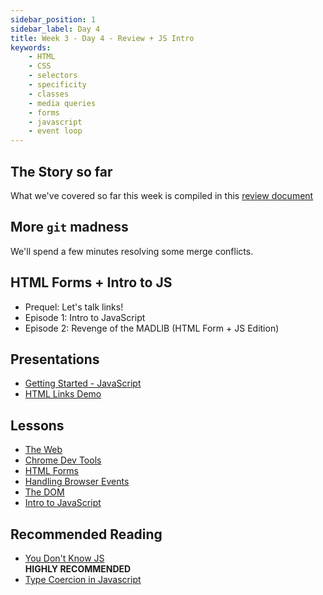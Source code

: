 ```yaml
---
sidebar_position: 1
sidebar_label: Day 4
title: Week 3 - Day 4 - Review + JS Intro
keywords:
    - HTML
    - CSS
    - selectors
    - specificity
    - classes
    - media queries
    - forms
    - javascript
    - event loop
---
```

<!-- markdownlint-disable no-inline-html no-trailing-punctuation -->

## The Story so far

What we've covered so far this week is compiled in this [review document](./REVIEW.md)

## More `git` madness

We'll spend a few minutes resolving some merge conflicts.

## HTML Forms + Intro to JS

* Prequel: Let's talk links!
* Episode 1: Intro to JavaScript
* Episode 2: Revenge of the MADLIB (HTML Form + JS Edition)

## Presentations

* [Getting Started - JavaScript](https://docs.google.com/presentation/d/1XoKLzPLyBXxe1pHMqmazhhL3AALrMDqhur-biTGC548/edit?usp=sharing)
* [HTML Links Demo](https://github.com/seanrreid/html-links-demo)

## Lessons

* [The Web](/docs/lessons/the-web/)
* [Chrome Dev Tools](/docs/lessons/front-end-foundations/chrome-devtools/)
* [HTML Forms](/docs/lessons/front-end-foundations/html-forms/)
* [Handling Browser Events](/docs/lessons/handling-user-input/handling-browser-events/)
* [The DOM](/docs/lessons/handling-user-input/dom/)
* [Intro to JavaScript](/docs/lessons/solving-problems-using-code-js/javascript-intro/)

## Recommended Reading

* [You Don't Know JS](https://github.com/getify/You-Dont-Know-JS)<br/>__HIGHLY RECOMMENDED__
* [Type Coercion in Javascript](https://medium.com/codezillas/let-me-coerce-you-into-liking-javascripts-dynamic-typing-system-3cd22c19cb64)

